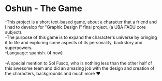 # Oshun - The Game
-This project is a short text-based game, about a character that a friend and I had to develop for "Graphic Design I" final project, (a UBA FADU core subject). 
<br>-The purpose of this game is to expand the character's universe by bringing it to life and exploring some aspects of its personality, backstory and superpowers.
<br>-Language: spanish. (4 now)  
<br>-A special mention to Sol Fusco, who is nothing less than the other half of this awesome team and did an amazing job with the design and creation of the characters, backgrounds and much more ♥ 
